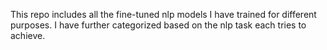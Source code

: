 This repo includes all the fine-tuned nlp models I have trained for different purposes. I have further categorized based on the nlp task each tries to achieve.